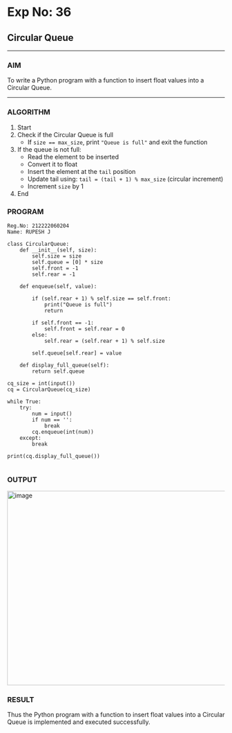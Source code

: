# Exp No: 36  
## Circular Queue 
---

### AIM  
To write a Python program with a function to insert float values into a Circular Queue.

---

### ALGORITHM

1. Start  
2. Check if the Circular Queue is full  
   - If `size == max_size`, print `"Queue is full"` and exit the function  
3. If the queue is not full:  
   - Read the element to be inserted  
   - Convert it to float  
   - Insert the element at the `tail` position  
   - Update tail using: `tail = (tail + 1) % max_size` (circular increment)  
   - Increment `size` by 1  
4. End


### PROGRAM

```
Reg.No: 212222060204
Name: RUPESH J

class CircularQueue:
    def __init__(self, size):
        self.size = size
        self.queue = [0] * size
        self.front = -1
        self.rear = -1

    def enqueue(self, value):

        if (self.rear + 1) % self.size == self.front:
            print("Queue is full")
            return

        if self.front == -1:
            self.front = self.rear = 0
        else:
            self.rear = (self.rear + 1) % self.size

        self.queue[self.rear] = value

    def display_full_queue(self):
        return self.queue

cq_size = int(input())  
cq = CircularQueue(cq_size)

while True:
    try:
        num = input()
        if num == '':
            break
        cq.enqueue(int(num))
    except:
        break

print(cq.display_full_queue())


```

### OUTPUT
<img width="713" height="449" alt="image" src="https://github.com/user-attachments/assets/582066fa-4ab0-4a30-83ce-c77de751bf22" />

### RESULT
Thus the Python program with a function to insert float values into a Circular Queue is implemented and executed successfully.
